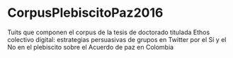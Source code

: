 # CorpusPlebiscitoPaz2016
Tuits que componen el corpus de la tesis de doctorado titulada Ethos colectivo digital: estrategias persuasivas de grupos en Twitter por el Sí y el No en el plebiscito sobre el Acuerdo de paz en Colombia
